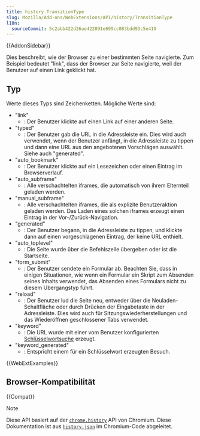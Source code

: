 ```yaml
---
title: history.TransitionType
slug: Mozilla/Add-ons/WebExtensions/API/history/TransitionType
l10n:
  sourceCommit: 5c2abb422d26ae422891e699cc083bdd93c5e410
---
```


{{AddonSidebar}}

Dies beschreibt, wie der Browser zu einer bestimmten Seite navigierte. Zum Beispiel bedeutet "link", dass der Browser zur Seite navigierte, weil der Benutzer auf einen Link geklickt hat.

## Typ

Werte dieses Typs sind Zeichenketten. Mögliche Werte sind:

- "link"
  - : Der Benutzer klickte auf einen Link auf einer anderen Seite.
- "typed"
  - : Der Benutzer gab die URL in die Adressleiste ein. Dies wird auch verwendet, wenn der Benutzer anfängt, in die Adressleiste zu tippen und dann eine URL aus den angebotenen Vorschlägen auswählt. Siehe auch "generated".
- "auto_bookmark"
  - : Der Benutzer klickte auf ein Lesezeichen oder einen Eintrag im Browserverlauf.
- "auto_subframe"
  - : Alle verschachtelten iframes, die automatisch von ihrem Elternteil geladen werden.
- "manual_subframe"
  - : Alle verschachtelten iframes, die als explizite Benutzeraktion geladen werden. Das Laden eines solchen iframes erzeugt einen Eintrag in der Vor-/Zurück-Navigation.
- "generated"
  - : Der Benutzer begann, in die Adressleiste zu tippen, und klickte dann auf einen vorgeschlagenen Eintrag, der keine URL enthielt.
- "auto_toplevel"
  - : Die Seite wurde über die Befehlszeile übergeben oder ist die Startseite.
- "form_submit"
  - : Der Benutzer sendete ein Formular ab. Beachten Sie, dass in einigen Situationen, wie wenn ein Formular ein Skript zum Absenden seines Inhalts verwendet, das Absenden eines Formulars nicht zu diesem Ubergangstyp führt.
- "reload"
  - : Der Benutzer lud die Seite neu, entweder über die Neuladen-Schaltfläche oder durch Drücken der Eingabetaste in der Adressleiste. Dies wird auch für Sitzungswiederherstellungen und das Wiederöffnen geschlossener Tabs verwendet.
- "keyword"
  - : Die URL wurde mit einer vom Benutzer konfigurierten [Schlüsselwortsuche](https://support.mozilla.org/en-US/kb/how-search-from-address-bar) erzeugt.
- "keyword_generated"
  - : Entspricht einem für ein Schlüsselwort erzeugten Besuch.

{{WebExtExamples}}

## Browser-Kompatibilität

{{Compat}}

> [!NOTE]
> Diese API basiert auf der [`chrome.history`](https://developer.chrome.com/docs/extensions/reference/api/history#type-TransitionType) API von Chromium. Diese Dokumentation ist aus [`history.json`](https://chromium.googlesource.com/chromium/src/+/master/chrome/common/extensions/api/history.json) im Chromium-Code abgeleitet.
